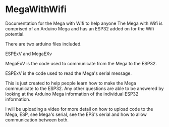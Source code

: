 # MegaWithWifi
Documentation for the Mega with Wifi to help anyone
The Mega with Wifi is comprised of an Arduino Mega and has an ESP32 added on for the Wifi potential.

There are two arduino files included. 

ESPExV and MegaEXv

MegaExV is the code used to communicate from the Mega to the ESP32.

ESPExV is the code used to read the Mega's serial message.

This is just created to help people learn how to make the Mega communicate to the ESP32. Any other questions are able to be answered by looking at the Arduino Mega information of the individual ESP32 information.

I will be uploading a video for more detail on how to upload code to the Mega, ESP, see Mega's serial, see the EPS's serial and how to allow communication between both.
